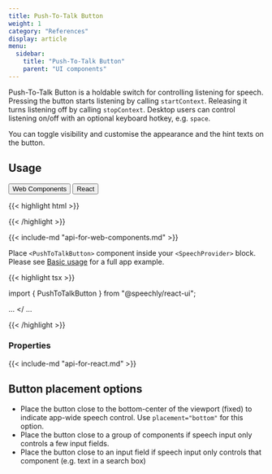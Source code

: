 ```yaml
---
title: Push-To-Talk Button
weight: 1
category: "References"
display: article
menu:
  sidebar:
    title: "Push-To-Talk Button"
    parent: "UI components"
---
```


<script>
  // updateTab function specific to this pages' tabs; called by updateTab() in app.js
  function updateTab() {
    let urlParams = new URLSearchParams(window.location.search);
    selectTab("platform", urlParams.get("platform"));
  }
</script>

Push-To-Talk Button is a holdable switch for controlling listening for speech. Pressing the button starts listening by calling `startContext`. Releasing it turns listening off by calling `stopContext`. Desktop users can control listening on/off with an optional keyboard hotkey, e.g. `space`.

You can toggle visibility and customise the appearance and the hint texts on the button.

## Usage

<div class="tab">
  <button class="tablinks platform WebClient active" onclick="openTab(event, 'platform=WebClient')">Web Components</button>
  <button class="tablinks platform React" onclick="openTab(event, 'platform=React')">React</button>
</div>

<div class="WebClient tabcontent platform code" style="display: block;">

{{< highlight html >}}
<script type="text/javascript" src="https://unpkg.com/@speechly/browser-ui/core/push-to-talk-button.js"></script>

<push-to-talk-button
  appid="YOUR_APP_ID_FROM_SPEECHLY_DASHBOARD"
  placement="bottom"
  hide="false"
  capturekey=" "
  intro="Push to talk"
  size="80px" >
</push-to-talk-button>
{{< /highlight >}}

{{< include-md "api-for-web-components.md" >}}

</div>

<div class="React tabcontent platform code">

Place `<PushToTalkButton>` component inside your `<SpeechProvider>` block. Please see [Basic usage](/client-libraries/usage/?platform=React) for a full app example.

{{< highlight tsx >}}

import { PushToTalkButton } from "@speechly/react-ui";

...
<SpeechProvider appId="YOUR_APP_ID_FROM_SPEECHLY_DASHBOARD">
  <PushToTalkButton
    placement="bottom"
    hide="false"
    captureKey=" "
    intro="Push to talk"
    size="80px" >
  </PushToTalkButton>
</<SpeechProvider>
...

{{< /highlight >}}

### Properties

{{< include-md "api-for-react.md" >}}

</div>

## Button placement options

- Place the button close to the bottom-center of the viewport (fixed) to indicate app-wide speech control. Use `placement="bottom"` for this option.
- Place the button close to a group of components if speech input only controls a few input fields.
- Place the button close to an input field if speech input only controls that component (e.g. text in a search box)
